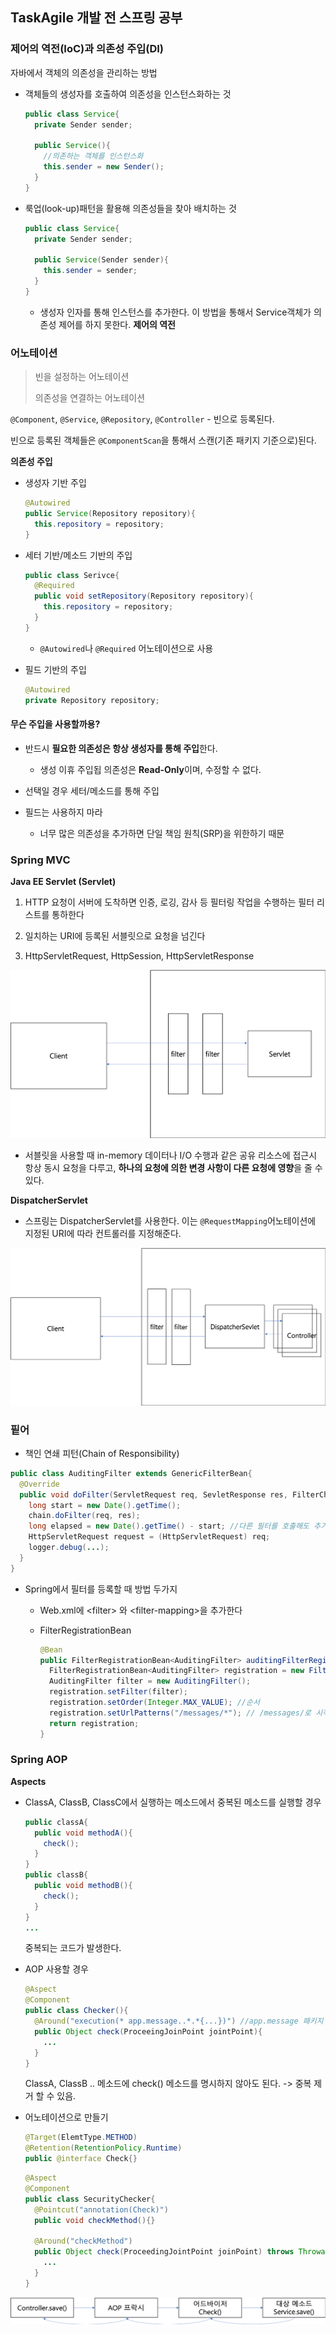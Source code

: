 ## TaskAgile 개발 전 스프링 공부

### 제어의 역전(IoC)과 의존성 주입(DI)

자바에서 객체의 의존성을 관리하는 방법

- 객체들의 생성자를 호출하여 의존성을 인스턴스화하는 것

  ```java
  public class Service{
    private Sender sender;
    
   	public Service(){
      //의존하는 객체를 인스턴스화
      this.sender = new Sender();
    }
  }
  ```

- 룩업(look-up)패턴을 활용해 의존성들을 찾아 배치하는 것

  ```java
  public class Service{
    private Sender sender;
    
   	public Service(Sender sender){
      this.sender = sender;
    }
  }
  ```

  - 생성자 인자를 통해 인스턴스를 추가한다. 이 방법을 통해서 Service객체가 의존성 제어를 하지 못한다. **제어의 역전**



### 어노테이션 

> 빈을 설정하는 어노테이션
>
> 의존성을 연결하는 어노테이션

`@Component`, `@Service`, `@Repository`, `@Controller` -  빈으로 등록된다.

빈으로 등록된 객체들은 `@ComponentScan`을 통해서 스캔(기존 패키지 기준으로)된다.



**의존성 주입**

- 생성자 기반 주입

  ```java
  @Autowired
  public Service(Repository repository){
    this.repository = repository;
  }
  ```

- 세터 기반/메소드 기반의 주입

  ```java
  public class Serivce{
    @Required
    public void setRepository(Repository repository){
      this.repository = repository;
    }
  }
  ```

  - `@Autowired`나 `@Required` 어노테이션으로 사용

- 필드 기반의 주입

  ```java
  @Autowired
  private Repository repository;
  ```

#### 무슨 주입을 사용할까용?

- 반드시 **필요한 의존성은 항상 생성자를 통해 주입**한다.
  - 생성 이휴 주입됩 의존성은 **Read-Only**이며, 수정할 수 없다.
- 선택일 경우 세터/메소드를 통해 주입

- 필드는 사용하지 마라
  - 너무 많은 의존성을 추가하면 단일 책임 원칙(SRP)을 위한하기 때문



### Spring MVC

**Java EE Servlet (Servlet)** 

1. HTTP 요청이 서버에 도착하면 인증, 로깅, 감사 등 필터링 작업을 수행하는 필터 리스트를 통하한다

2. 일치하는 URI에 등록된 서블릿으로 요청을 넘긴다
3. HttpServletRequest, HttpSession, HttpServletResponse

![](./img/springstudy.png)

- 서블릿을 사용할 때 in-memory 데이터나 I/O 수행과 같은 공유 리소스에 접근시 항상 동시 요청을 다루고, **하나의 요청에 의한 변경 사항이 다른 요청에 영향**을 줄 수 있다.



**DispatcherServlet**

- 스프링는 DispatcherServlet를 사용한다. 이는 `@RequestMapping`어노테이션에 지정된 URI에 따라 컨트롤러를 지정해준다.

![](./img/springstudy1.png)



### 핕어

- 책인 연쇄 피턴(Chain of Responsibility)

```java
public class AuditingFilter extends GenericFilterBean{
  @Override
  public void doFilter(ServletRequest req, SevletResponse res, FilterChain chain) throws IOException, ServletException {
    long start = new Date().getTime();
    chain.doFilter(req, res); 
    long elapsed = new Date().getTime() - start; //다른 필터를 호출해도 추가 작업을 수행할 수 있다
    HttpServletRequest request = (HttpServletRequest) req;
    logger.debug(...);
  }
}
```

- Spring에서 필터를 등록할 때 방법 두가지

  - Web.xml에 \<filter> 와 \<filter-mapping>을 추가한다

  - FilterRegistrationBean

    ```java
    @Bean
    public FilterRegistrationBean<AuditingFilter> auditingFilterRegistrationBean(){
      FilterRegistrationBean<AuditingFilter> registration = new FilterRegistrationBean();
      AuditingFilter filter = new AuditingFilter();
      registration.setFilter(filter);
      registration.setOrder(Integer.MAX_VALUE); //순서
      registration.setUrlPatterns("/messages/*"); // /messages/로 시작하는 경로에만 요청 처리
      return registration;
    }
    ```



### Spring AOP

**Aspects**

- ClassA, ClassB, ClassC에서 실행하는 메소드에서 중복된 메소드를 실행할 경우

  ```java
  public classA{
    public void methodA(){
      check();
    }
  }
  public classB{
    public void methodB(){
      check();
    }
  }
  ...
  ```

  중복되는 코드가 발생한다.

- AOP 사용할 경우

  ```java
  @Aspect
  @Component
  public class Checker(){
    @Around("execution(* app.message..*.*{...})") //app.message 패키지 내의 모든 클래스의 메소드가 실행될 때마다
    public Object check(ProceeingJoinPoint jointPoint){
      ...
    }
  }
  ```

  ClassA, ClassB .. 메소드에 check() 메소드를 명시하지 않아도 된다. -> 중복 제거 할 수 있음.

- 어노테이션으로 만들기

  ```java
  @Target(ElemtType.METHOD)
  @Retention(RetentionPolicy.Runtime)
  public @interface Check{}
  ```

  ```java
  @Aspect
  @Component
  public class SecurityChecker{
    @Pointcut("annotation(Check)")
    public void checkMethod(){}
    
    @Around("checkMethod")
    public Object check(ProceedingJointPoint joinPoint) throws Throwable {
      ...
    }
  }
  ```

![](./img/springstudy2.png)



